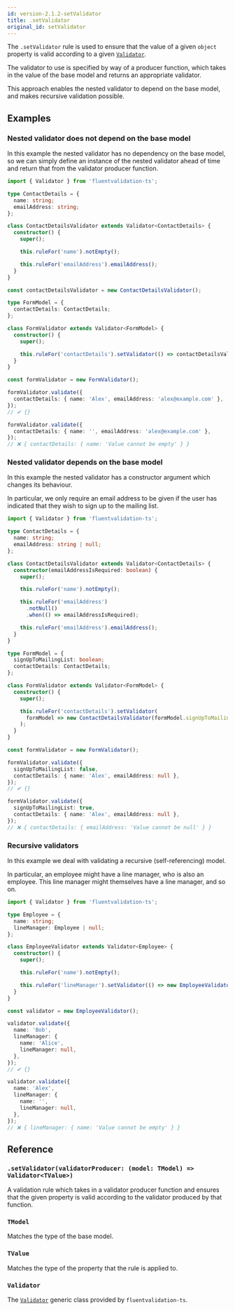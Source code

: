 ```yaml
---
id: version-2.1.2-setValidator
title: .setValidator
original_id: setValidator
---
```


The `.setValidator` rule is used to ensure that the value of a given `object` property is valid according to a given [`Validator`](api/core/validator.md).

The validator to use is specified by way of a producer function, which takes in the value of the base model and returns an appropriate validator.

This approach enables the nested validator to depend on the base model, and makes recursive validation possible.

## Examples

### Nested validator does not depend on the base model

In this example the nested validator has no dependency on the base model, so we can simply define an instance of the nested validator ahead of time and return that from the validator producer function.

```typescript
import { Validator } from 'fluentvalidation-ts';

type ContactDetails = {
  name: string;
  emailAddress: string;
};

class ContactDetailsValidator extends Validator<ContactDetails> {
  constructor() {
    super();

    this.ruleFor('name').notEmpty();

    this.ruleFor('emailAddress').emailAddress();
  }
}

const contactDetailsValidator = new ContactDetailsValidator();

type FormModel = {
  contactDetails: ContactDetails;
};

class FormValidator extends Validator<FormModel> {
  constructor() {
    super();

    this.ruleFor('contactDetails').setValidator(() => contactDetailsValidator);
  }
}

const formValidator = new FormValidator();

formValidator.validate({
  contactDetails: { name: 'Alex', emailAddress: 'alex@example.com' },
});
// ✔ {}

formValidator.validate({
  contactDetails: { name: '', emailAddress: 'alex@example.com' },
});
// ❌ { contactDetails: { name: 'Value cannot be empty' } }
```

### Nested validator depends on the base model

In this example the nested validator has a constructor argument which changes its behaviour.

In particular, we only require an email address to be given if the user has indicated that they wish to sign up to the mailing list.

```typescript
import { Validator } from 'fluentvalidation-ts';

type ContactDetails = {
  name: string;
  emailAddress: string | null;
};

class ContactDetailsValidator extends Validator<ContactDetails> {
  constructor(emailAddressIsRequired: boolean) {
    super();

    this.ruleFor('name').notEmpty();

    this.ruleFor('emailAddress')
      .notNull()
      .when(() => emailAddressIsRequired);

    this.ruleFor('emailAddress').emailAddress();
  }
}

type FormModel = {
  signUpToMailingList: boolean;
  contactDetails: ContactDetails;
};

class FormValidator extends Validator<FormModel> {
  constructor() {
    super();

    this.ruleFor('contactDetails').setValidator(
      formModel => new ContactDetailsValidator(formModel.signUpToMailingList)
    );
  }
}

const formValidator = new FormValidator();

formValidator.validate({
  signUpToMailingList: false,
  contactDetails: { name: 'Alex', emailAddress: null },
});
// ✔ {}

formValidator.validate({
  signUpToMailingList: true,
  contactDetails: { name: 'Alex', emailAddress: null },
});
// ❌ { contactDetails: { emailAddress: 'Value cannot be null' } }
```

### Recursive validators

In this example we deal with validating a recursive (self-referencing) model.

In particular, an employee might have a line manager, who is also an employee. This line manager might themselves have a line manager, and so on.

```typescript
import { Validator } from 'fluentvalidation-ts';

type Employee = {
  name: string;
  lineManager: Employee | null;
};

class EmployeeValidator extends Validator<Employee> {
  constructor() {
    super();

    this.ruleFor('name').notEmpty();

    this.ruleFor('lineManager').setValidator(() => new EmployeeValidator());
  }
}

const validator = new EmployeeValidator();

validator.validate({
  name: 'Bob',
  lineManager: {
    name: 'Alice',
    lineManager: null,
  },
});
// ✔ {}

validator.validate({
  name: 'Alex',
  lineManager: {
    name: '',
    lineManager: null,
  },
});
// ❌ { lineManager: { name: 'Value cannot be empty' } }
```

## Reference

### `.setValidator(validatorProducer: (model: TModel) => Validator<TValue>)`

A validation rule which takes in a validator producer function and ensures that the given property is valid according to the validator produced by that function.

### `TModel`

Matches the type of the base model.

### `TValue`

Matches the type of the property that the rule is applied to.

### `Validator`

The [`Validator`](api/core/validator.md) generic class provided by `fluentvalidation-ts`.
